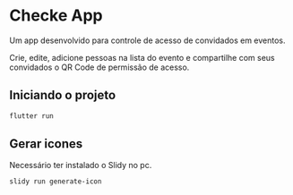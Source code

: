 # Checke App

Um app desenvolvido para controle de acesso de convidados em eventos.

Crie, edite, adicione pessoas na lista do evento e compartilhe com seus convidados 
o QR Code de permissão de acesso.

## Iniciando o projeto

``` bash
flutter run
```
## Gerar icones

Necessário ter instalado o Slidy no pc.

``` bash
slidy run generate-icon
```